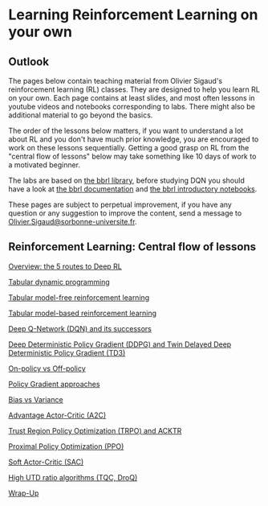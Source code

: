 # Learning Reinforcement Learning on your own

## Outlook

The pages below contain teaching material from Olivier Sigaud's reinforcement learning (RL) classes. They are designed to help you learn RL on your own. Each page contains at least slides, and most often lessons in youtube videos and notebooks corresponding to labs. There might also be additional material to go beyond the basics.

The order of the lessons below matters, if you want to understand a lot about RL and you don't have much prior knowledge, you are encouraged to work on these lessons sequentially. Getting a good grasp on RL from the "central flow of lessons" below may take something like 10 days of work to a motivated beginner.

The labs are based on [the bbrl library](https://github.com/osigaud/bbrl), before studying DQN you should have a look at [the bbrl documentation](https://github.com/osigaud/bbrl/tree/master/docs/overview.md) and [the bbrl introductory notebooks](https://github.com/osigaud/bbrl/tree/master/docs/notebooks).

These pages are subject to perpetual improvement, if you have any question or any suggestion to improve the content, send a message to Olivier.Sigaud@sorbonne-universite.fr.

## Reinforcement Learning: Central flow of lessons

[Overview: the 5 routes to Deep RL](https://github.com/osigaud/bbrl/tree/master/docs/learning_RL/overview.md)

[Tabular dynamic programming](https://github.com/osigaud/bbrl/tree/master/docs/learning_RL/tabular_dp.md)

[Tabular model-free reinforcement learning](https://github.com/osigaud/bbrl/tree/master/docs/learning_RL/tabular_mfrl.md)

[Tabular model-based reinforcement learning](https://github.com/osigaud/bbrl/tree/master/docs/learning_RL/tabular_mbrl.md)

[Deep Q-Network (DQN) and its successors](https://github.com/osigaud/bbrl/tree/master/docs/learning_RL/dqn.md)

[Deep Deterministic Policy Gradient (DDPG) and Twin Delayed Deep Deterministic Policy Gradient (TD3)](https://github.com/osigaud/bbrl/tree/master/docs/learning_RL/ddpg.md)

[On-policy vs Off-policy](https://github.com/osigaud/bbrl/tree/master/docs/learning_RL/onp_ofp.md)

[Policy Gradient approaches](https://github.com/osigaud/bbrl/tree/master/docs/learning_RL/reinforce.md)

[Bias vs Variance](https://github.com/osigaud/bbrl/tree/master/docs/learning_RL/bias_variance.md)

[Advantage Actor-Critic (A2C)](https://github.com/osigaud/bbrl/tree/master/docs/learning_RL/a2c.md)

[Trust Region Policy Optimization (TRPO) and ACKTR](https://github.com/osigaud/bbrl/tree/master/docs/learning_RL/trpo.md)

[Proximal Policy Optimization (PPO)](https://github.com/osigaud/bbrl/tree/master/docs/learning_RL/ppo.md)

[Soft Actor-Critic (SAC)](https://github.com/osigaud/bbrl/tree/master/docs/learning_RL/sac.md)

[High UTD ratio algorithms (TQC, DroQ)](https://github.com/osigaud/bbrl/tree/master/docs/learning_RL/high_UTD.md)

[Wrap-Up](https://github.com/osigaud/bbrl/tree/master/docs/learning_RL/wrap_up.md)

<!---
## Beyond standard RL approaches

Imitation learning

Direct Policy Search (DPS) approaches

Combining DPS and RL
--->

